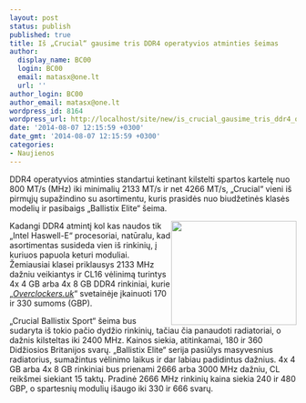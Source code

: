 ```yaml
---
layout: post
status: publish
published: true
title: Iš „Crucial“ gausime tris DDR4 operatyvios atminties šeimas
author:
  display_name: BC00
  login: BC00
  email: matasx@one.lt
  url: ''
author_login: BC00
author_email: matasx@one.lt
wordpress_id: 8164
wordpress_url: http://localhost/site/new/is_crucial_gausime_tris_ddr4_operatyvios_atminties_seimas/
date: '2014-08-07 12:15:59 +0300'
date_gmt: '2014-08-07 12:15:59 +0300'
categories:
- Naujienos
---
```

<p>
	DDR4 operatyvios atminties standartui ketinant kilstelti spartos kartelę nuo 800 MT/s (MHz) iki minimalių 2133 MT/s ir net 4266 MT/s, &bdquo;Crucial&ldquo; vieni i&scaron; pirmųjų supažindino su asortimentu, kuris prasidės nuo biudžetinės klasės modelių ir pasibaigs &bdquo;Ballistix Elite&ldquo; &scaron;eima.</p>
<p>
	<img alt="" src="http://technews.lt/userfiles/article_img(3).jpg" style="width: 220px; height: 183px; float: right;" />Kadangi DDR4 atmintį kol kas naudos tik &bdquo;Intel Haswell-E&ldquo; procesoriai, natūralu, kad asortimentas susideda vien i&scaron; rinkinių, į kuriuos papuola keturi moduliai. Žemiausiai klasei priklausys 2133 MHz dažniu veikiantys ir CL16 vėlinimą turintys 4x 4 GB arba 4x 8 GB DDR4 rinkiniai, kurie &bdquo;<a href="http://www.overclockers.co.uk/productlist.php?groupid=701&amp;catid=8&amp;subid=2557"><em>Overclockers.uk</em></a>&ldquo; svetainėje įkainuoti 170 ir 330 sumoms (GBP).</p>
<p>
	&bdquo;Crucial Ballistix Sport&ldquo; &scaron;eima bus sudaryta i&scaron; tokio pačio dydžio rinkinių, tačiau čia panaudoti radiatoriai, o dažnis kilsteltas iki 2400 MHz. Kainos siekia, atitinkamai, 180 ir 360 Didžiosios Britanijos svarų. &bdquo;Ballistix Elite&ldquo; serija pasiūlys masyvesnius radiatorius, sumažintus vėlinimo laikus ir dar labiau padidintus dažnius. 4x 4 GB arba 4x 8 GB rinkiniai bus prienami 2666 arba 3000 MHz dažniu, CL reik&scaron;mei siekiant 15 taktų. Pradinė 2666 MHz rinkinių kaina siekia 240 ir 480 GBP, o spartesnių modulių i&scaron;augo iki 330 ir 666 svarų.</p>
